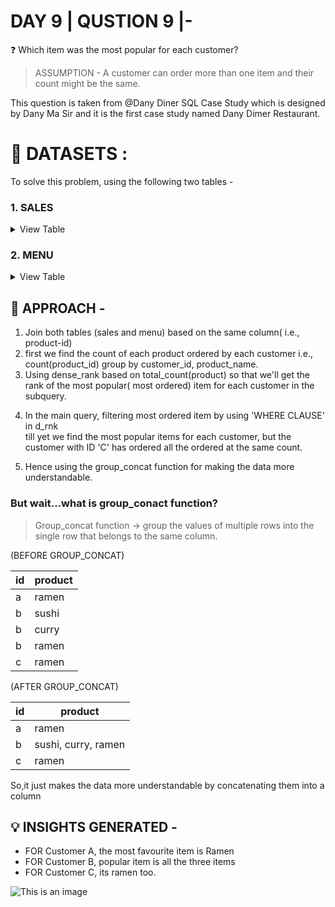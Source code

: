 
# DAY 9 | QUSTION 9 |-
❓ Which item was the most popular for each customer?
> ASSUMPTION - A customer can order more than one item and their count might be the same.

 This question is taken from @Dany Diner SQL Case Study which is designed by Dany Ma Sir and it is the first case study named Dany Dimer Restaurant.

 # **:file_folder: DATASETS :**
 To solve this problem, using the following two tables -
   ### **1. SALES**

 <details><summary>
 View Table
 </summary>
The sales table captures all customer_id level purchases with an corresponding order_date and product_id information for when and what menu items were ordered.

 | customer_id  | order_date | product_id |
 | -----------  | ---------- | ---------- |
 | A	          | 2021-01-01 | 1 |
 | A	          | 2021-01-01 | 2 |
 | A	          | 2021-01-07 | 2 |
 | A	          | 2021-01-10 | 3 |
 | A	          | 2021-01-11 | 3 |
 | A	          | 2021-01-11 | 3 |
 | B	          | 2021-01-01 | 2 |
 | B	          | 2021-01-02 | 2 |
 | B	          | 2021-01-04 | 1 |
 | B          	| 2021-01-11 | 1 |
 | B	          | 2021-01-16 | 3 |
 | B	          | 2021-02-01 | 3 |
 | C	          | 2021-01-01 | 3 |
 | C	          | 2021-01-01 | 3 |
 | C          	| 2021-01-07 | 3 |

 </details>
 
 ### **2. MENU**

 <details><summary>
 View Table
 </summary>
 The final members table captures the product i.e., dises information like product_id, dishes name, their price
 
 | product_id  | product_name | price |
 | ----------  | ------------ | ----- |
 | 1	        | sushi | 10|
 | 2	        | curry | 15 |
 | 3	        | ramen | 12 |

 </details>

## 🎯 APPROACH -
1. Join both tables (sales and menu) based on the same column( i.e., product-id)
2. first we find the count of each product ordered by each customer
i.e., count(product_id) group by customer_id, product_name.
3. Using dense_rank based on total_count(product) so that we'll get the rank of the most popular( most ordered) item for each customer in the subquery.
4. <p>In the main query, filtering most ordered item by using 'WHERE CLAUSE' in d_rnk<br>till yet we find the most popular items for each customer, but the customer with ID 'C' has ordered all the ordered at the same count.</p>
5. Hence using the group_concat function for making the data more understandable.

### But wait...what is group_conact function?
>Group_concat function -> group the values of multiple rows into the single row that belongs to the same column.

(BEFORE GROUP_CONCAT)     

|id | product |       
|---|---------|
|a  | ramen   |                                             
|b  | sushi   |                                              
|b  | curry   |                                             
|b  | ramen   |
|c  | ramen   |

(AFTER GROUP_CONCAT)

|id | product |       
|---|---------|
|a  | ramen   |                                             
|b  | sushi, curry, ramen  |                                              
|c  | ramen   |

So,it just makes the data more understandable by concatenating them into a column

## 💡 INSIGHTS GENERATED -
- FOR Customer A, the most favourite item is Ramen
- FOR Customer B, popular item is all the three items
- FOR Customer C, its ramen too.

 ![This is an image](https://github.com/Sankriti09/30-DAYS-SQL-QUESTION-SERIES/assets/77229345/79f5c587-a31f-4afd-8460-6e30c44e08ef)

